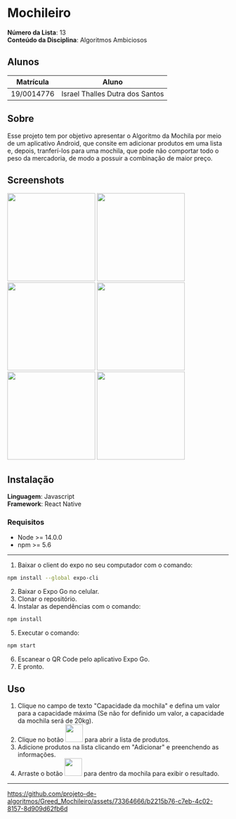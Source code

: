# Mochileiro

**Número da Lista**: 13<br>
**Conteúdo da Disciplina**: Algoritmos Ambiciosos<br>

## Alunos
|Matrícula | Aluno |
| -- | -- |
| 19/0014776  |  Israel Thalles Dutra dos Santos |

## Sobre 
Esse projeto tem por objetivo apresentar o Algoritmo da Mochila por meio de um aplicativo Android, que consite em adicionar produtos em uma lista e, depois, tranferí-los para uma mochila, que pode não comportar todo o peso da mercadoria, de modo a possuir a combinação de maior preço. 

## Screenshots
<img src="https://github.com/projeto-de-algoritmos/Greed_Mochileiro/assets/73364666/a466b721-ac06-4a59-9c97-c2191a077c0c" width="200">
<img src="https://github.com/projeto-de-algoritmos/Greed_Mochileiro/assets/73364666/e8257c83-7e1c-46e7-b1da-aec7e0dd289b" width="200">
<img src="https://github.com/projeto-de-algoritmos/Greed_Mochileiro/assets/73364666/d166c42a-079d-4c54-ae6f-a541ae993e3d" width="200">
<img src="https://github.com/projeto-de-algoritmos/Greed_Mochileiro/assets/73364666/cc59668a-06c0-45c9-bd3e-f7a887cf89ae" width="200">
<img src="https://github.com/projeto-de-algoritmos/Greed_Mochileiro/assets/73364666/174985b3-59a2-442c-962e-660747cd776b" width="200">
<img src="https://github.com/projeto-de-algoritmos/Greed_Mochileiro/assets/73364666/c8da0ed4-c1d1-4fee-ac8d-1fc5995db01d" width="200">

## Instalação 
**Linguagem**: Javascript<br>
**Framework**: React Native<br>

### Requisitos
- Node >= 14.0.0
- npm >= 5.6
---

1. Baixar o client do expo no seu computador com o comando:
```bash
npm install --global expo-cli
```
2. Baixar o Expo Go no celular.
3. Clonar o repositório.
4. Instalar as dependências com o comando:
```bash
npm install
```
5. Executar o comando:
```bash
npm start
```
6. Escanear o QR Code pelo aplicativo Expo Go.
7. E pronto.

## Uso 
1. Clique no campo de texto "Capacidade da mochila" e defina um valor para a capacidade máxima (Se não for definido um valor, a capacidade da mochila será de 20kg).
2. Clique no botão <img src="https://github.com/projeto-de-algoritmos/Greed_Mochileiro/assets/73364666/036dc05e-876e-4c32-bc41-09165ae8fee8" width="40"> para abrir a lista de produtos.
3. Adicione produtos na lista clicando em "Adicionar" e preenchendo as informações.
4. Arraste o botão <img src="https://github.com/projeto-de-algoritmos/Greed_Mochileiro/assets/73364666/036dc05e-876e-4c32-bc41-09165ae8fee8" width="40"> para dentro da mochila para exibir o resultado.

---

https://github.com/projeto-de-algoritmos/Greed_Mochileiro/assets/73364666/b2215b76-c7eb-4c02-8157-8d909d62fb6d

